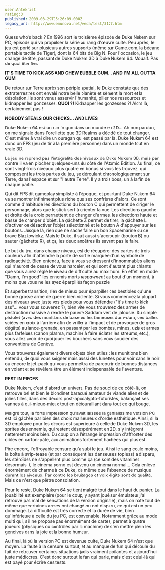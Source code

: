 ```yaml
---
user:Antekrist
rating:3
published: 2009-03-29T15:26:09.000Z
legacy_url: http://www.emunova.net/veda/test/3127.htm
---
```

Guess who's back ? En 1996 sort le troisième épisode de Duke Nukem sur PC, épisode qui va propulser la série au rang d'œuvre culte. Peu après, le jeu est porté sur plusieurs autres supports (même sur Game.com, la bécane portable tactile de Tiger), dont la 64 bits de Big N. Pour l'occasion, le jeu change de titre, passant de Duke Nukem 3D à Duke Nukem 64\. Mouaif. Pas de quoi être fier.  

  

**IT'S TIME TO KICK ASS AND CHEW BUBBLE GUM... AND I'M ALL OUTTA GUM**  

De retour sur Terre après son périple spatial, le Duke constate que des extraterrestres ont envahi notre belle planète et sèment la mort et la désolation. Ils sont venus asservir l'humanité, piller nos ressources et kidnapper les gonzesses. **QUOI ?!** Kidnapper les gonzesses ?! Alors là, certainement pas !  

  

**NOBODY STEALS OUR CHICKS... AND LIVES**  

Duke Nukem 64 est un run 'n gun dans un monde en 2D... Ah non pardon, on me signale dans l'oreillette que 3D Realms a décidé de tout changer. C'est même à vrai dire un ouragan qui est passé par là. Duke Nukem 64 est donc un FPS (jeu de tir à la première personne) dans un monde tout en vraie 3D.  

Le jeu ne reprend pas l'intégralité des niveaux de Duke Nukem 3D, mais par contre il va en piocher quelques-uns du côté de l'Atomic Edition. Au final, ce sont vingt-trois niveaux (plus quatre en bonus si vous les trouvez) qui composent les trois parties du jeu, se déroulant chronologiquement sur Terre, dans l'espace et sur "l'autre Terre". Il y a trois boss, un à la fin de chaque partie.  

Qui dit FPS dit gameplay simpliste à l'époque, et pourtant Duke Nukem 64 va se montrer infiniment plus riche que ses confrères d'alors. Ce sont comme d'habitude les directions du bouton C qui permettent de diriger le personnage, alors que le stick sert à orienter la vue. Les directions gauche et droite de la croix permettent de changer d'armes, les directions haute et basse de changer d'objet. La gâchette Z permet de tirer, la gâchette L d'activer ou désactiver l'objet sélectionné et le bouton A d'appuyer sur les boutons. Jusque là, rien que ne sache faire un bon Spacemarine ou ce brave Blazkowickz. Mais le Duke, il sait aussi s'accroupir (bouton B) ou sauter (gâchette R), et ça, les deux ancêtres ils savent pas le faire.  

Le but du jeu, dans chaque niveau, est de récupérer des cartes de trois couleurs afin d'atteindre la porte de sortie marquée d'un symbole de radioactivité. Bien entendu, face à vous se dressent d'innommables aliens qui n'auront de cesse de vous harceler, et qui sont d'autant plus chiants que vous aurez réglé le niveau de difficulté au maximum. En effet, en mode "Damn, I'm good" les ennemis morts _respawnent_ au bout d'un moment, à moins que vous ne les ayez éparpillés façon puzzle.  

Et superbe transition, rien de mieux pour éparpiller ces bestioles qu'une bonne grosse arme de guerre bien violente. Si vous commencez la plupart des niveaux avec juste vos pieds pour vous défendre ("it's time to kick ass"... vous vous souvenez ?), bien vite vous trouverez des armes de destruction massive à rendre le pauvre Saddam vert de jalousie. Du simple pistolet (avec des munitions de base ou les fameuses dum-dum, ces balles sciées en croix à l'arrière afin de vriller à l'impact et de provoquer de gros dégâts) au lance-grenade, en passant par les bombes, mines, uzis et armes plus farfelues (canon plasma, machine à faire éclater les streums, etc.), vous allez avoir de quoi jouer les bouchers sans vous soucier des conventions de Genève.  

Vous trouverez également divers objets bien utiles : les munitions bien entendu, de quoi vous soigner mais aussi des lunettes pour voir dans le noir ou encore le jet-pack qui vous permettra de parcourir de bonnes distances en volant et se révèlera être un élément indispensable de l'aventure.  

  

**REST IN PIECES**  

Duke Nukem, c'est d'abord un univers. Pas de souci de ce côté-là, on retrouve bel et bien le blondinet baraqué amateur de viande alien et de jolies filles, dans des décors post-apocalypto-futuristes, balançant ses vannes à qui-mieux-mieux tout en défouraillant dans tout ce qui bouge.  

Malgré tout, la forte impression qu'avait laissée la génialissime version PC est ici gâchée par bien des choix malheureux d'ordre esthétique. Ainsi, si la 3D employée pour les décors est supérieure à celle de Duke Nukem 3D, les sprites des ennemis, qui restent désespérément en 2D, s'y intègrent nettement moins bien. Du coup on a l'étrange impression d'affronter des cibles en carton-pâte, aux animations fortement hachées qui plus est.  

Pire encore, l'effroyable censure qu'a subi le jeu. Ainsi le sang coule moins, la boîte à strip-tease (et par conséquent les danseuses topless) a disparu, les stéroïdes ne s'appellent plus comme ça (ce sont des vitamines désormais !), le cinéma porno est devenu un cinéma normal... Cela enlève énormément de charme à ce Duke, de même que l'absence de musique durant les niveaux. Par contre les bruitages et voix digits sont de qualité. Mais ce n'est que piètre consolation.  

Pour le reste, Duke Nukem 64 se tient malgré tout dans le haut du panier. La jouabilité est exemplaire (pour le coup, y ayant joué sur émulateur j'ai retrouvé pas mal de sensations de la version originale), mais on note tout de même que certaines armes ont changé ou ont disparu, ce qui est un peu dommage. La difficulté est très correcte et la durée de vie, bien qu'inférieure à celle du jeu PC, est convenable. Notamment grâce au mode multi qui, s'il ne propose pas énormément de cartes, permet à quatre joueurs (physiques ou contrôlés par la machine) de s'en mettre plein les gencives dans la joie et la bonne humeur.  

Au final, là où la version PC est devenue culte, Duke Nukem 64 n'est que moyen. La faute à la censure surtout, et au manque de fun qui découle du fait de retrouver certaines situations jadis vraiment poilantes et aujourd'hui juste médiocres. C'est donc surtout le fan qui parle, mais c'est celui-là qui est payé pour écrire ces tests.